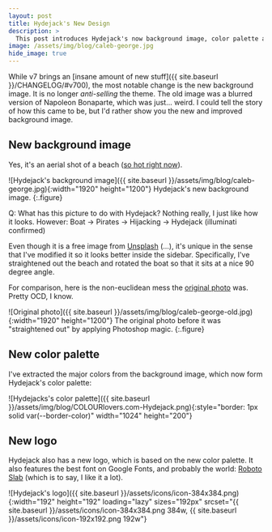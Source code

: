 ```yaml
---
layout: post
title: Hydejack's New Design
description: >
  This post introduces Hydejack's now background image, color palette and logo.
image: /assets/img/blog/caleb-george.jpg
hide_image: true
---
```


While v7 brings an [insane amount of new stuff]({{ site.baseurl }}/CHANGELOG/#v700), the most notable change is the new background image.
It is no longer *anti-selling* the theme.
The old image was a blurred version of Napoleon Bonaparte, which was just... weird. I could tell the story of how this came to be,
but I'd rather show you the new and improved background image.

## New background image
Yes, it's an aerial shot of a beach ([so hot right now](https://duckduckgo.com/?q=ios+11+background&t=ffab&iax=images&ia=images)).

![Hydejack's background image]({{ site.baseurl }}/assets/img/blog/caleb-george.jpg){:width="1920" height="1200"}
Hydejack's new background image.
{:.figure}

Q: What has this picture to do with Hydejack?
Nothing really, I just like how it looks.
However: Boat → Pirates → Hijacking → Hydejack (illuminati confirmed)

Even though it is a free image from [Unsplash](https://unsplash.com/) (...), it's unique in the sense that
I've modified it so it looks better inside the sidebar.
Specifically, I've straightened out the beach and rotated the boat so that it sits at a nice 90 degree angle.

For comparison, here is the non-euclidean mess the [original photo](https://unsplash.com/photos/AtvuPUenaeI) was. Pretty OCD, I know.

![Original photo]({{ site.baseurl }}/assets/img/blog/caleb-george-old.jpg){:width="1920" height="1200"}
The original photo before it was "straightened out" by applying Photoshop magic.
{:.figure}

## New color palette
I've extracted the major colors from the background image, which now form Hydejack's color palette:

![Hydejacks's color palette]({{ site.baseurl }}/assets/img/blog/COLOURlovers.com-Hydejack.png){:style="border: 1px solid var(--border-color)" width="1024" height="200"}

## New logo
Hydejack also has a new logo, which is based on the new color palette.
It also features the best font on Google Fonts, and probably the world: [Roboto Slab](https://fonts.google.com/specimen/Roboto+Slab)
(which is to say, I like it a lot).

![Hydejack's logo]({{ site.baseurl }}/assets/icons/icon-384x384.png){:width="192" height="192" loading="lazy" sizes="192px" srcset="{{ site.baseurl }}/assets/icons/icon-384x384.png 384w, {{ site.baseurl }}/assets/icons/icon-192x192.png 192w"}


[^1]: I should mention that these are only default values. Hydejack let's you choose your own. For inspiration, I've recently added [a gallery]({{ site.baseurl }}/projects/) to the site that shows a few variations of the theme.
